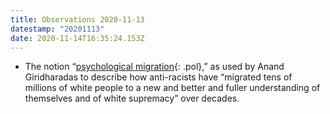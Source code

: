 ```yaml
---
title: Observations 2020-11-13
datestamp: "20201113"
date: 2020-11-14T16:35:24.153Z
---
```

- The notion “[psychological migration](https://the.ink/p/not-your-fault){: .pol},” as used by Anand Giridharadas to describe how anti-racists have “migrated tens of millions of white people to a new and better and fuller understanding of themselves and of white supremacy” over decades.